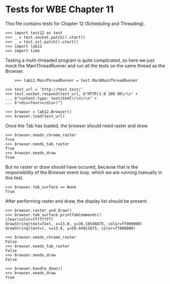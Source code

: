 Tests for WBE Chapter 11
========================

This file contains tests for Chapter 12 (Scheduling and Threading).

    >>> import test12 as test
    >>> _ = test.socket.patch().start()
    >>> _ = test.ssl.patch().start()
    >>> import lab12
    >>> import time

Testing a multi-threaded program is quite complicated, so here we just mock
the MainThreadRunner and run all the tests on the same thread as the Browser.

		>>> lab12.MainThreadRunner = test.MockMainThreadRunner

    >>> test_url = 'http://test.test/'
    >>> test.socket.respond(test_url, b"HTTP/1.0 200 OK\r\n" +
    ... b"content-type: text/html\r\n\r\n" +
    ... b"<div>Text<</div>)")

    >>> browser = lab12.Browser()
    >>> browser.load(test_url)

Once the Tab has loaded, the browser should need raster and draw.

    >>> browser.needs_chrome_raster
    True
    >>> browser.needs_tab_raster
    True
    >>> browser.needs_draw
    True

But no raster or draw should have occured, because that is the responsibility
of the Browser event loop, which we are running manually in this test.

    >>> browser.tab_surface == None
    True

After performing raster and draw, the display list should be present.

    >>> browser.raster_and_draw()
    >>> browser.tab_surface.printTabCommands()
    clear(color=ffffffff)
    drawString(text=Text, x=13.0, y=36.10546875, color=ff000000)
    drawString(text=), x=13.0, y=58.44921875, color=ff000000)

    >>> browser.needs_chrome_raster
    False
    >>> browser.needs_tab_raster
    False
    >>> browser.needs_draw
    False

    >>> browser.handle_down()
    >>> browser.needs_draw
    True
